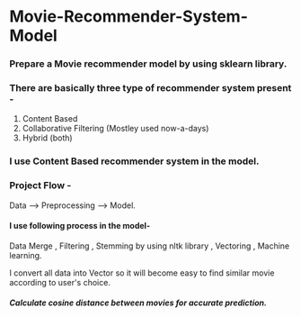 # Movie-Recommender-System-Model

### Prepare a Movie recommender model by using sklearn library.

### There are basically three type of recommender system present - 
 1. Content Based
 2. Collaborative Filtering (Mostley used now-a-days)
 3. Hybrid (both)

### I use Content Based recommender system in the model.

### Project Flow - 
Data --> Preprocessing --> Model.

#### I use following process in the model- 
 Data Merge , Filtering , Stemming by using nltk library , Vectoring , Machine learning.

I convert all data into Vector so it will become easy to find similar movie according to user's choice.

##### Calculate cosine distance between movies for accurate prediction.


